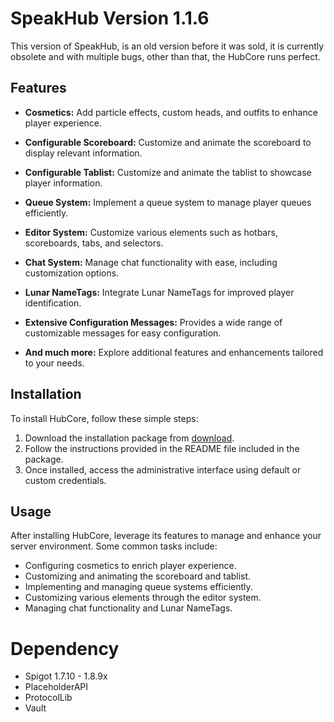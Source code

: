 # SpeakHub Version 1.1.6

This version of SpeakHub, is an old version before it was sold, it is currently obsolete and with multiple bugs, other than that, the HubCore runs perfect.

## Features

- **Cosmetics:** Add particle effects, custom heads, and outfits to enhance player experience.
  
- **Configurable Scoreboard:** Customize and animate the scoreboard to display relevant information.
  
- **Configurable Tablist:** Customize and animate the tablist to showcase player information.
  
- **Queue System:** Implement a queue system to manage player queues efficiently.
  
- **Editor System:** Customize various elements such as hotbars, scoreboards, tabs, and selectors.
  
- **Chat System:** Manage chat functionality with ease, including customization options.
  
- **Lunar NameTags:** Integrate Lunar NameTags for improved player identification.
  
- **Extensive Configuration Messages:** Provides a wide range of customizable messages for easy configuration.
  
- **And much more:** Explore additional features and enhancements tailored to your needs.

## Installation

To install HubCore, follow these simple steps:

1. Download the installation package from [download](https://github.com/Sdeyy/HubCore/releases).
2. Follow the instructions provided in the README file included in the package.
3. Once installed, access the administrative interface using default or custom credentials.

## Usage

After installing HubCore, leverage its features to manage and enhance your server environment. Some common tasks include:

- Configuring cosmetics to enrich player experience.
- Customizing and animating the scoreboard and tablist.
- Implementing and managing queue systems efficiently.
- Customizing various elements through the editor system.
- Managing chat functionality and Lunar NameTags.

# Dependency
- Spigot 1.7.10 - 1.8.9x
- PlaceholderAPI
- ProtocolLib
- Vault
